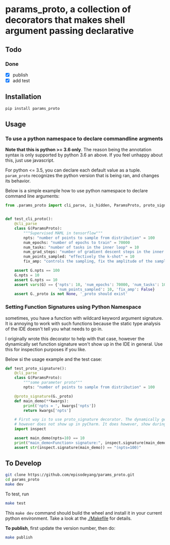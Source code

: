 # params_proto, a collection of decorators that makes shell argument passing declarative

## Todo

### Done
- [x] publish
- [x] add test

## Installation
```bash
pip install params_proto
```

## Usage

### To use a python namespace to declare commandline argments

**Note that this is python >= 3.6 only**. The reason being the annotation syntax
is only supported by python 3.6 an above. If you feel unhappy about this, just use
javascript.

For python <= 3.5, you can declare each default value as a tuple. `param_proto`
recognizes the python version that is being ran, and changes its behavior.

Below is a simple example how to use python namespace to declare command line
arguments:

```python
from .params_proto import cli_parse, is_hidden, ParamsProto, proto_signature


def test_cli_proto():
    @cli_parse
    class G(ParamsProto):
        """Supervised MAML in tensorflow"""
        npts: "number of points to sample from distribution" = 100
        num_epochs: "number of epochs to train" = 70000
        num_tasks: "number of tasks in the inner loop" = 10
        num_grad_steps: "number of gradient descent steps in the inner loop" = 1
        num_points_sampled: "effectively the k-shot" = 10
        fix_amp: "controls the sampling, fix the amplitude of the sample distribution if True" = False

    assert G.npts == 100
    G.npts = 10
    assert G.npts == 10
    assert vars(G) == {'npts': 10, 'num_epochs': 70000, 'num_tasks': 10, 'num_grad_steps': 1,
                       'num_points_sampled': 10, 'fix_amp': False}
    assert G._proto is not None, '_proto should exist'
```

### Setting Function Signatures using Python Namespace

sometimes, you have a function with wildcard keyword argument signature. It is
annoying to work with such functions because the static type analysis of the
IDE doesn't tell you what needs to go in.

I originally wrote this decorator to help with that case, however the dynamically
set function signature won't show up in the IDE in general. Use this for inspection
purposes if you like.

Below si the usage example and the test case:

```python
def test_proto_signature():
    @cli_parse
    class G(ParamsProto):
        """some parameter proto"""
        npts: "number of points to sample from distribution" = 100

    @proto_signature(G._proto)
    def main_demo(**kwargs):
        print('npts = ', kwargs['npts'])
        return kwargs['npts']

    # First way is to use proto_signature decorator. The dynamically generated signature
    # however does not show up in pyCharm. It does however, show during run time.
    import inspect

    assert main_demo(npts=10) == 10
    print("main_demo<Function> signature:", inspect.signature(main_demo))
    assert str(inspect.signature(main_demo)) == "(npts=100)"
```

## To Develop

```bash
git clone https://github.com/episodeyang/params_proto.git
cd params_proto
make dev
```

To test, run
```bash
make test
```

This `make dev` command should build the wheel and install it in your current python environment. Take a look at the [./Makefile](./Makefile) for details.

**To publish**, first update the version number, then do:
```bash
make publish
```
